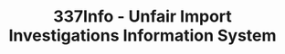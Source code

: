 ---
bigquery: https://console.cloud.google.com/bigquery?p=patents-public-data&d=usitc_investigations&page=dataset&project=sheets-management-319211
citation: US International Trade Commission 337Info Unfair Import Investigations Information
  System
contributors: US International Trade Comission
cost: None
description: US International Trade Commission 337Info Unfair Import Investigations
  Information System contains data on investigations done under Section 337. Section
  337 declares the infringement of certain statutory intellectual property rights
  and other forms of unfair competition in import trade to be unlawful practices.
  Most Section 337 investigations involve allegations of patent or registered trademark
  infringement.
documentation: FAQ and tutorial available on the site
last_edit: 04/08/2022, 17:03:59
location: https://pubapps2.usitc.gov/337external/
maintained_by: US International Trade Comission
schema_fields:
- aljAssigned
- actualStartDateEvidHear
- scheduledEndDateEvidHear
- targetDate
- dateComplaintFiled
- title
- publication_number
- startDateMarkmanHearing
- dateCreated
- currentActiveALJ
- respondent
- ouiiParticipation
- copyrightNumbers
- docketNo
- investigationNo
- lastUpdated
- cafcAppeals
- finalDetNoViolation
- gcAttorney
- id
- teoProceedingInvolved
- investigationType
- teoReliefGranted
- patentNumbers
- teoIdIssueDate
- htsNumbers
- endDateMarkmanHearing
- currentStatus
- finalIdOnViolationIssue
- ouiiAttorney
- markmanHearing
- dateOfPublicationFrNotice
- trademarkNumbers
- finalIdOnViolationDue
- invUnfairAct
- actualEndDateEvidHear
- complainant
- finalDetViolation
- issueDateOtherNonFinal
- internalRemand
- patentNumber
- investigationTermDate
- scheduledStartDateEvidHear
- teoIdDueDate
shortname: unfair_import_investigations
tags:
- import
- legal
- trade
timeframe: 2008-2021 (prior to 2008 downloadable as a JSON file)
title: 337Info - Unfair Import Investigations Information System
uuid: 2721f5ec-e599-4890-9265-9706719fc71e
---